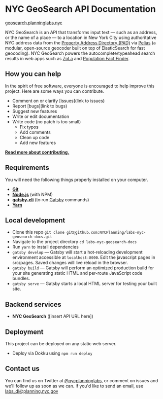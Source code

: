 # NYC GeoSearch API Documentation

[geosearch.planninglabs.nyc](https://geosearch.planninglabs.nyc/)

NYC GeoSearch is an API that transforms input text — such as an address, or the name of a place — to a location in New York City using authoritative NYC address data from the [Property Address Directory (PAD)](https://www1.nyc.gov/site/planning/data-maps/open-data.page#pad) via [Pelias](https://github.com/pelias/pelias) (a modular, open-source geocoder built on top of ElasticSearch for fast geocoding). NYC GeoSearch powers the autocomplete/typeahead search results in web apps such as [ZoLa](https://github.com/NYCPlanning/labs-zola) and [Population Fact Finder](https://github.com/NYCPlanning/labs-nyc-factfinder). 

## How you can help

In the spirit of free software, everyone is encouraged to help improve this project.  Here are some ways you can contribute.

- Comment on or clarify [issues](link to issues)
- Report [bugs](link to bugs)
- Suggest new features
- Write or edit documentation
- Write code (no patch is too small)
  - Fix typos
  - Add comments
  - Clean up code
  - Add new features

**[Read more about contributing.](CONTRIBUTING.md)**

## Requirements

You will need the following things properly installed on your computer.

* **[Git](https://git-scm.com/)**
* **[Node.js](https://nodejs.org/)** (with NPM)
* **[gatsby-cli](https://www.npmjs.com/package/gatsby-cli)** (to run [Gatsby](https://www.gatsbyjs.org/) commands)
* **[Yarn](https://yarnpkg.com/)**

## Local development

- Clone this repo `git clone git@github.com:NYCPlanning/labs-nyc-geosearch-docs.git`
- Navigate to the project directory `cd labs-nyc-geosearch-docs`
- Run `yarn` to install dependencies
- `gatsby develop` — Gatsby will start a hot-reloading development environment accessible at `localhost:8000`. Edit the javascript pages in src/pages. Saved changes will live reload in the browser.
- `gatsby build` — Gatsby will perform an optimized production build for your site generating static HTML and per-route JavaScript code bundles.
- `gatsby serve` — Gatsby starts a local HTML server for testing your built site.

## Backend services

- **NYC GeoSearch** ([insert API URL here])

## Deployment

This project can be deployed on any static web server.

- Deploy via Dokku using `npm run deploy`

## Contact us

You can find us on Twitter at [@nycplanninglabs](https://twitter.com/nycplanninglabs), or comment on issues and we'll follow up as soon as we can. If you'd like to send an email, use [labs_dl@planning.nyc.gov](mailto:labs_dl@planning.nyc.gov)
